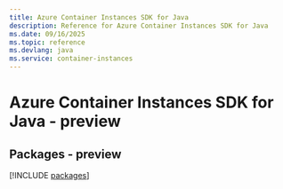 ```yaml
---
title: Azure Container Instances SDK for Java
description: Reference for Azure Container Instances SDK for Java
ms.date: 09/16/2025
ms.topic: reference
ms.devlang: java
ms.service: container-instances
---
```

# Azure Container Instances SDK for Java - preview
## Packages - preview
[!INCLUDE [packages](container-instances-index.md)]